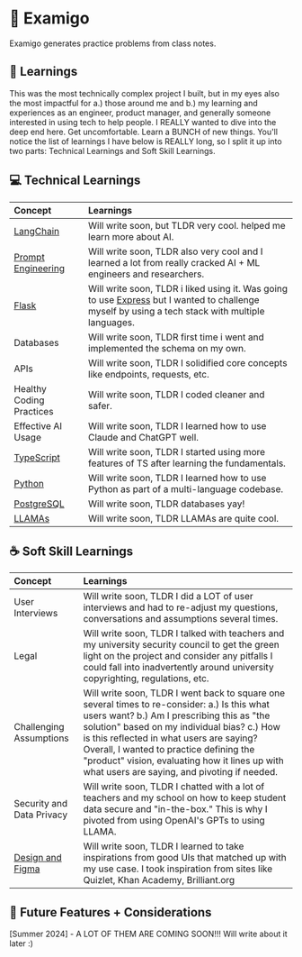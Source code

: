 # :school_satchel: Examigo

Examigo generates practice problems from class notes.

## :book: Learnings

This was the most technically complex project I built, but in my eyes also the most impactful for a.) those around me and b.) my learning and experiences as an engineer, product manager, and generally someone interested in using tech to help people. I REALLY wanted to dive into the deep end here. Get uncomfortable. Learn a BUNCH of new things. You'll notice the list of learnings I have below is REALLY long, so I split it up into two parts: Technical Learnings and Soft Skill Learnings.

## :computer: Technical Learnings

| Concept | Learnings |
|:---|:---|
| [LangChain](https://www.langchain.com/) | Will write soon, but TLDR very cool. helped me learn more about AI.|
| [Prompt Engineering](https://platform.openai.com/docs/guides/prompt-engineering) | Will write soon, TLDR also very cool and I learned a lot from really cracked AI + ML engineers and researchers.|
| [Flask](https://flask.palletsprojects.com/en/3.0.x/) | Will write soon, TLDR i liked using it. Was going to use [Express](https://expressjs.com/) but I wanted to challenge myself by using a tech stack with multiple languages. |
| Databases | Will write soon, TLDR first time i went and implemented the schema on my own.|
| APIs | Will write soon, TLDR I solidified core concepts like endpoints, requests, etc. |
| Healthy Coding Practices | Will write soon, TLDR I coded cleaner and safer. |
| Effective AI Usage | Will write soon, TLDR I learned how to use Claude and ChatGPT well. |
| [TypeScript](https://www.typescriptlang.org/) | Will write soon, TLDR I started using more features of TS after learning the fundamentals.|
| [Python](https://www.python.org/) | Will write soon, TLDR I learned how to use Python as part of a multi-language codebase.|
| [PostgreSQL](https://www.postgresql.org/) | Will write soon, TLDR databases yay!|
| [LLAMAs](https://www.llama.com/) | Will write soon, TLDR LLAMAs are quite cool.|



## :coffee: Soft Skill Learnings

| Concept | Learnings |
|:---|:---|
| User Interviews | Will write soon, TLDR I did a LOT of user interviews and had to re-adjust my questions, conversations and assumptions several times. |
| Legal | Will write soon, TLDR I talked with teachers and my university security council to get the green light on the project and consider any pitfalls I could fall into inadvertently around university copyrighting, regulations, etc. |
| Challenging Assumptions | Will write soon, TLDR I went back to square one several times to re-consider: a.) Is this what users want? b.) Am I prescribing this as "the solution" based on my individual bias? c.) How is this reflected in what users are saying? Overall, I wanted to practice defining the "product" vision, evaluating how it lines up with what users are saying, and pivoting if needed. |
| Security and Data Privacy | Will write soon, TLDR I chatted with a lot of teachers and my school on how to keep student data secure and "in-the-box." This is why I pivoted from using OpenAI's GPTs to using LLAMA. |
| [Design and Figma](https://www.figma.com/design/) | Will write soon, TLDR I learned to take inspirations from good UIs that matched up with my use case. I took inspiration from sites like Quizlet, Khan Academy, Brilliant.org|

## :city_sunrise: Future Features + Considerations
[Summer 2024] - A LOT OF THEM ARE COMING SOON!!! Will write about it later :)
